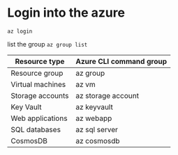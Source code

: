 
# Login  into the azure 
`az login `

   list the group
`az group list`

|Resource type 	| Azure CLI command group  |
|---------------- |----------------------- |
Resource group	    |az group
Virtual machines    |az vm
Storage accounts    |az storage account
Key Vault	        |az keyvault
Web applications    |az webapp
SQL databases	    |az sql server
CosmosDB	        |az cosmosdb



